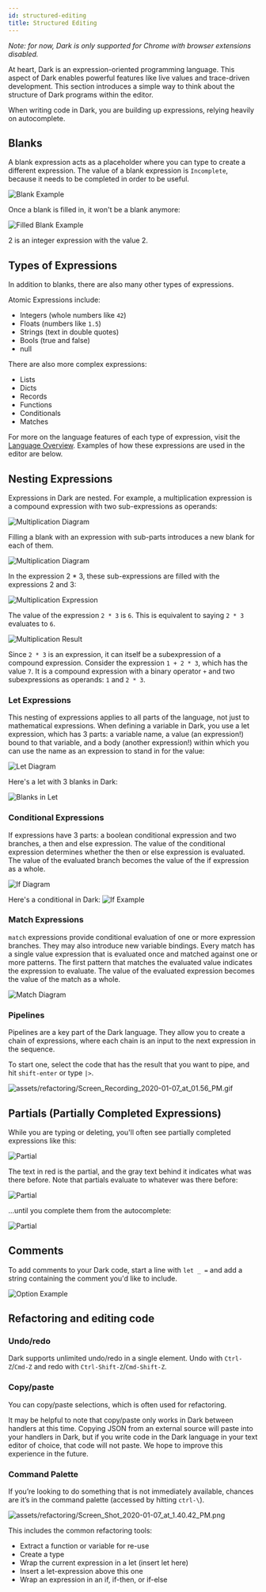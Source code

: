 ```yaml
---
id: structured-editing
title: Structured Editing
---
```


_Note: for now, Dark is only supported for Chrome with browser extensions disabled._

At heart, Dark is an expression-oriented programming language. This aspect of Dark enables powerful features like live values and trace-driven development. This section introduces a simple way to think about the structure of Dark programs within the editor.

When writing code in Dark, you are building up expressions, relying heavily on autocomplete.

## Blanks

A blank expression acts as a placeholder where you can type to create a different expression. The value of a blank expression is `Incomplete`, because it needs to be completed in order to be useful.

![Blank Example](assets/structuredediting/blank_example.png)

Once a blank is filled in, it won't be a blank anymore:

![Filled Blank Example](assets/structuredediting/filled_blank_example.png)

2 is an integer expression with the value 2.

## Types of Expressions

In addition to blanks, there are also many other types of expressions.

Atomic Expressions include:

- Integers (whole numbers like `42`)
- Floats (numbers like `1.5`)
- Strings (text in double quotes)
- Bools (true and false)
- null

There are also more complex expressions:

- Lists
- Dicts
- Records
- Functions
- Conditionals
- Matches

For more on the language features of each type of expression, visit the [Language Overview](language). Examples of how these expressions are used in the editor are below.

## Nesting Expressions

Expressions in Dark are nested. For example, a multiplication expression is a compound expression with two sub-expressions as operands:

![Multiplication Diagram](assets/structuredediting/mul_diagram.png)

Filling a blank with an expression with sub-parts introduces a new blank for each of them.

![Multiplication Diagram](assets/structuredediting/multiplication.png)

In the expression 2 \* 3, these sub-expressions are filled with the expressions 2 and 3:

![Multiplication Expression](assets/structuredediting/mul_expression.png)

The value of the expression `2 * 3` is `6`. This is equivalent to saying `2 * 3` evaluates to `6`.

![Multiplication Result](assets/structuredediting/mul_result.png)

Since `2 * 3` is an expression, it can itself be a subexpression of a compound expression. Consider the expression `1 + 2 * 3`, which has the value `7`. It is a compound expression with a binary operator `+` and two subexpressions as operands: `1` and `2 * 3`.

### Let Expressions

This nesting of expressions applies to all parts of the language, not just to mathematical expressions. When defining a variable in Dark, you use a let expression, which has 3 parts: a variable name, a value (an expression!) bound to that variable, and a body (another expression!) within which you can use the name as an expression to stand in for the value:

![Let Diagram](assets/structuredediting/let_diagram.png)

Here's a let with 3 blanks in Dark:

![Blanks in Let](assets/structuredediting/blanks_in_let_example.png)

### Conditional Expressions

If expressions have 3 parts: a boolean conditional expression and two branches, a then and else expression. The value of the conditional expression determines whether the then or else expression is evaluated. The value of the evaluated branch becomes the value of the if expression as a whole.

![If Diagram](assets/structuredediting/if_diagram.png)

Here's a conditional in Dark:
![If Example](assets/structuredediting/if_example.png)

### Match Expressions

`match` expressions provide conditional evaluation of one or more expression branches. They may also introduce new variable bindings. Every match has a single value expression that is evaluated once and matched against one or more patterns. The first pattern that matches the evaluated value indicates the expression to evaluate. The value of the evaluated expression becomes the value of the match as a whole.

![Match Diagram](assets/structuredediting/match_diagram.png)

### Pipelines

Pipelines are a key part of the Dark language. They allow you to create a chain of expressions, where each chain is an input to the next expression in the sequence.

To start one, select the code
that has the result that you want to pipe, and hit `shift-enter` or type `|>`.

![assets/refactoring/Screen_Recording_2020-01-07_at_01.56_PM.gif](assets/structuredediting/pipeline_example.png)

## Partials (Partially Completed Expressions)

While you are typing or deleting, you'll often see partially completed expressions like this:

![Partial](assets/structuredediting/partial_example.png)

The text in red is the partial, and the gray text behind it indicates what was there before. Note that partials evaluate to whatever was there before:

![Partial](assets/structuredediting/partial_almost_filled.png)

...until you complete them from the autocomplete:

![Partial](assets/structuredediting/partial_completed_example.png)

## Comments

To add comments to your Dark code, start a line with `let _ =` and add a string containing the comment you'd like to include.

![Option Example](assets/language/comment.png)

## Refactoring and editing code

### Undo/redo

Dark supports unlimited undo/redo in a single element. Undo with `Ctrl-Z`/`Cmd-Z` and redo with `Ctrl-Shift-Z`/`Cmd-Shift-Z`.

### Copy/paste

You can copy/paste selections, which is often used for refactoring.

It may be helpful to note that copy/paste only works in Dark between handlers
at this time. Copying JSON from an external source will paste into your
handlers in Dark, but if you write code in the Dark language in your text
editor of choice, that code will not paste. We hope to improve this experience
in the future.

### Command Palette

If you’re looking to do something that is not immediately available, chances are it’s in the command palette (accessed by hitting `ctrl-\`).

![assets/refactoring/Screen_Shot_2020-01-07_at_1.40.42_PM.png](assets/refactoring/Screen_Shot_2020-01-07_at_1.40.42_PM.png)

This includes the common refactoring tools:

- Extract a function or variable for re-use
- Create a type
- Wrap the current expression in a let (insert let here)
- Insert a let-expression above this one
- Wrap an expression in an if, if-then, or if-else
